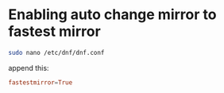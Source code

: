 # Enabling auto change mirror to fastest mirror

```bash
sudo nano /etc/dnf/dnf.conf
```

append this:

```conf
fastestmirror=True
```
